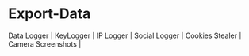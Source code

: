 # Export-Data
Data Logger | KeyLogger | IP Logger | Social Logger | Cookies Stealer | Camera Screenshots |
